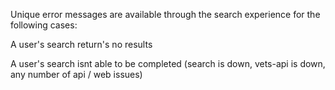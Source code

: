 Unique error messages are available through the search experience for the following cases:

A user's search return's no results

A user's search isnt able to be completed (search is down, vets-api is down, any number of api / web issues)
